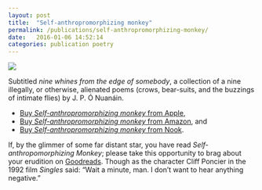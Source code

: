 ```yaml
---
layout: post
title:  "Self-anthropromorphizing monkey"
permalink: /publications/self-anthropromorphizing-monkey/
date:   2016-01-06 14:52:14
categories: publication poetry
---
```

<img src="{{ site.baseurl }}/assets/self-anthropromorphizing-monkey.jpeg">

Subtitled *nine whines from the edge of somebody*, a collection of a nine illegally, or otherwise, alienated poems (crows, bear-suits, and the buzzings of intimate flies) by J.&#160;P.&#160;Ó&#160;Nuanáin.

* [Buy <cite>Self-anthropromorphizing monkey</cite> from Apple](https://geo.itunes.apple.com/gb/book/self-anthropromorphizing-monkey/id1088557074?mt=11&#38;at=1000laV8),
* [Buy <cite>Self-anthropromorphizing monkey</cite> from Amazon](http://www.amazon.co.uk/gp/product/B01AAUG81E/ref=as_li_tl?ie=UTF8&#38;camp=1634&creative=6738&#38;creativeASIN=B01AAUG81E&#38;linkCode=as2&#38;tag=no2orguk-21), and
* [Buy <cite>Self-anthropromorphizing monkey</cite> from Nook](http://www.nook.com/gb/ebooks/self-anthropromorphizing-monkey-by-j-p-o-nuanain/2940157908782).

If, by the glimmer of some far distant star, you have read <cite>Self-anthropomorphizing Monkey</cite>; please take this opportunity to brag about your erudition on [Goodreads](https://www.goodreads.com/book/show/28476464-self-anthropromorphizing-monkey?from_search=true&#38;search_version=service). Though as the character Cliff Poncier in the 1992 film <cite>Singles</cite> said: “Wait a minute, man. I don’t want to hear anything negative.”